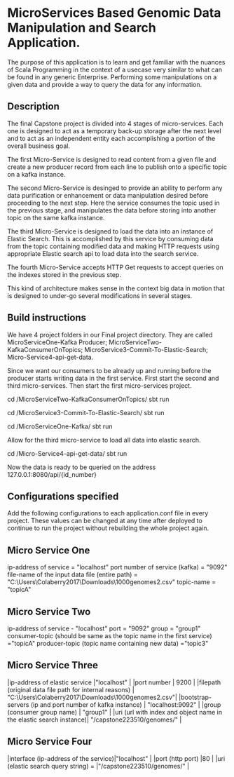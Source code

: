 
# MicroServices Based Genomic Data Manipulation and Search Application.

The purpose of this application is to learn and get familiar with the nuances of 
Scala Programming in the context of a usecase very similar to what can be found in any
generic Enterprise. Performing some manipulations on a given data and provide a way to
query the data for any information. 

## Description
The final Capstone project is divided into 4 stages of micro-services. Each one is designed to 
act as a temporary back-up storage after the next level  and to act as an independent entity each
accomplishing a portion of the overall business goal. 

The first Micro-Service is designed to read content from a given file and create a new producer 
record from each line to publish onto a specific topic on a kafka instance.

The second Micro-Service is desinged to provide an ability to perform any data purification or 
enhancement or data manipulation desired before proceeding to the next step. Here the service consumes
the topic used in the previous stage, and manipulates the data before storing into another topic on the 
same kafka instance.

The third Micro-Service is designed to load the data into an instance of Elastic Search. This is 
accomplished by this service by consuming data from the topic containing modified data and making 
HTTP requests using appropriate Elastic search api to load data into the search service.

The fourth Micro-Service accepts HTTP Get requests to accept queries on the indexes stored in the previous
step.

This kind of architecture makes sense in the context big data in motion that is designed to under-go
several modifications in several stages.

## Build instructions

We have 4 project folders in our Final project directory. They are called MicroServiceOne-Kafka Producer;
MicroServiceTwo-KafkaConsumerOnTopics; MicroService3-Commit-To-Elastic-Search;
Micro-Service4-api-get-data.

Since we want our consumers to be already up and running before the producer starts
writing data in the first service. First start the second and third micro-services.
Then start the first micro-services project.

cd /MicroServiceTwo-KafkaConsumerOnTopics/ 
sbt run 

cd /MicroService3-Commit-To-Elastic-Search/ 
sbt run 

cd /MicroServiceOne-Kafka/
sbt run

Allow for the third micro-service to load all data into elastic search.

cd  /Micro-Service4-api-get-data/
sbt run

Now the data is ready to be queried on the address 127.0.0.1:8080/api/{id_number}

## Configurations specified

Add the following configurations to each application.conf file in every project.
These values can be changed at any time after deployed to continue to run the project
without rebuilding the whole project again.

## Micro Service One
ip-address of service = "localhost"
port number of service (kafka) = "9092"
file-name of the input data file (entire path) = "C:\\Users\\Colaberry2017\\Downloads\\1000genomes2.csv"
topic-name = "topicA"

## Micro Service Two
ip-address of service - "localhost"
port = "9092"
group = "group1"
consumer-topic (should be same as the topic name in the first service) ="topicA"
producer-topic (topic name containing new data) ="topic3"

## Micro Service Three
|ip-address of elastic service                                      |"localhost"                                             |
|port number                                                        | 9200                                                   | 
|filepath (original data file path for internal reasons)            | "C:\\Users\\Colaberry2017\\Downloads\\1000genomes2.csv"|
|bootstrap-servers (ip and port number of kafka instance)           | "localhost:9092"                                       | 
|group (consumer group name)                                        | "group1"                                               | 
|uri (url with index and object name in the elastic search instance)| "/capstone223510/genomes/"                             | 
 
## Micro Service Four
|interface (ip-address of the service)|"localhost"                 |
|port (http port)                     |80                          | 
|uri (elastic search query string) =  |"/capstone223510/genomes/"  | 

 


 


 


 



